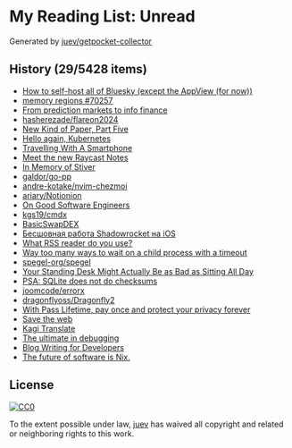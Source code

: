 # My Reading List: Unread

Generated by [juev/getpocket-collector](https://github.com/juev/getpocket-collector)

## History (29/5428 items)

- [How to self-host all of Bluesky (except the AppView (for now))](https://alice.bsky.sh/post/3laega7icmi2q)
- [memory regions #70257](https://github.com/golang/go/discussions/70257)
- [From prediction markets to info finance](https://vitalik.eth.limo/general/2024/11/09/infofinance.html)
- [hasherezade/flareon2024](https://github.com/hasherezade/flareon2024)
- [New Kind of Paper, Part Five](https://mlajtos.mu/posts/new-kind-of-paper-5)
- [Hello again, Kubernetes](https://xeiaso.net/blog/2024/hello-again-k8s/)
- [Travelling With A Smartphone](https://irreal.org/blog/?p=12568)
- [Meet the new Raycast Notes](https://raycast-frontend-fjmcih2iz-raycastapp.vercel.app/blog/raycast-notes)
- [In Memory of Stiver](https://blog.jetbrains.com/idea/2024/11/in-memory-of-stiver/)
- [galdor/go-pp](https://github.com/galdor/go-pp)
- [andre-kotake/nvim-chezmoi](https://github.com/andre-kotake/nvim-chezmoi)
- [ariary/Notionion](https://github.com/ariary/Notionion)
- [On Good Software Engineers](https://candost.blog/on-good-software-engineers)
- [kgs19/cmdx](https://github.com/kgs19/cmdx)
- [BasicSwapDEX](https://basicswapdex.com)
- [Бесшовная работа Shadowrocket на iOS](https://mishatugushev.ru/blog/?go=all/shadowrocket-seamless-ios/)
- [What RSS reader do you use?](https://lobste.rs/s/8otsv9)
- [Way too many ways to wait on a child process with a timeout](https://gaultier.github.io/blog/way_too_many_ways_to_wait_for_a_child_process_with_a_timeout.html)
- [spegel-org/spegel](https://github.com/spegel-org/spegel)
- [Your Standing Desk Might Actually Be as Bad as Sitting All Day](https://www.sciencealert.com/your-standing-desk-might-actually-be-as-bad-as-sitting-all-day)
- [PSA: SQLite does not do checksums](https://avi.im/blag/2024/sqlite-bit-flip/)
- [joomcode/errorx](https://github.com/joomcode/errorx)
- [dragonflyoss/Dragonfly2](https://github.com/dragonflyoss/Dragonfly2)
- [With Pass Lifetime, pay once and protect your privacy forever](https://proton.me/blog/pass-lifetime)
- [Save the web](https://obsidian.md/blog/save-the-web/)
- [Kagi Translate](https://translate.kagi.com/)
- [The ultimate in debugging](https://ilearnt.com/blog/ultimatedebugging/)
- [Blog Writing for Developers](https://rmoff.net/2023/07/19/blog-writing-for-developers/)
- [The future of software is Nix.](https://determinate.systems/posts/the-future-is-nix/)

## License

[![CC0](https://mirrors.creativecommons.org/presskit/buttons/88x31/svg/cc-zero.svg)](https://creativecommons.org/publicdomain/zero/1.0/)

To the extent possible under law, [juev](https://github.com/juev) has waived all copyright and related or neighboring rights to this work.
